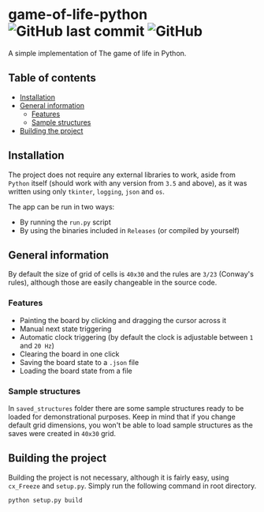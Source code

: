# game-of-life-python ![GitHub last commit](https://img.shields.io/github/last-commit/shaderlight/game-of-life-python) ![GitHub](https://img.shields.io/github/license/shaderlight/game-of-life-python)
A simple implementation of The game of life in Python.

## Table of contents
* [Installation](#installation)
* [General information](#general-information)
    * [Features](#features)
    * [Sample structures](#sample-structures)
* [Building the project](#building-the-project)

## Installation
The project does not require any external libraries to work, aside from `Python` itself (should work with any version from `3.5` and above), as
it was written using only `tkinter`, `logging`, `json` and `os`.

The app can be run in two ways:
- By running the `run.py` script
- By using the binaries included in `Releases` (or compiled by yourself)

## General information
By default the size of grid of cells is `40x30` and the rules are `3/23` (Conway's rules), although
those are easily changeable in the source code.

### Features
- Painting the board by clicking and dragging the cursor across it
- Manual next state triggering
- Automatic clock triggering (by default the clock is adjustable between `1` and `20 Hz`)
- Clearing the board in one click
- Saving the board state to a `.json` file
- Loading the board state from a file

### Sample structures
In `saved_structures` folder there are some sample structures ready to be loaded for demonstrational purposes.
Keep in mind that if you change default grid dimensions, you won't be able to load sample structures as the saves
were created in `40x30` grid.

## Building the project
Building the project is not necessary, although it is fairly easy, using `cx_Freeze` and `setup.py`.
Simply run the following command in root directory.
```
python setup.py build
```